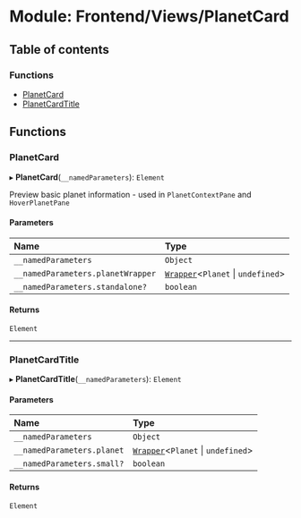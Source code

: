 # Module: Frontend/Views/PlanetCard

## Table of contents

### Functions

- [PlanetCard](Frontend_Views_PlanetCard.md#planetcard)
- [PlanetCardTitle](Frontend_Views_PlanetCard.md#planetcardtitle)

## Functions

### PlanetCard

▸ **PlanetCard**(`__namedParameters`): `Element`

Preview basic planet information - used in `PlanetContextPane` and `HoverPlanetPane`

#### Parameters

| Name                              | Type                                                                               |
| :-------------------------------- | :--------------------------------------------------------------------------------- |
| `__namedParameters`               | `Object`                                                                           |
| `__namedParameters.planetWrapper` | [`Wrapper`](../classes/Backend_Utils_Wrapper.Wrapper.md)<`Planet` \| `undefined`\> |
| `__namedParameters.standalone?`   | `boolean`                                                                          |

#### Returns

`Element`

---

### PlanetCardTitle

▸ **PlanetCardTitle**(`__namedParameters`): `Element`

#### Parameters

| Name                       | Type                                                                               |
| :------------------------- | :--------------------------------------------------------------------------------- |
| `__namedParameters`        | `Object`                                                                           |
| `__namedParameters.planet` | [`Wrapper`](../classes/Backend_Utils_Wrapper.Wrapper.md)<`Planet` \| `undefined`\> |
| `__namedParameters.small?` | `boolean`                                                                          |

#### Returns

`Element`
